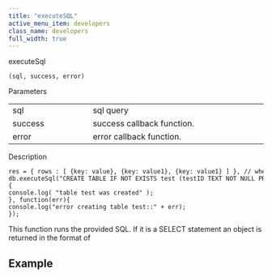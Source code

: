 ```yaml
---
title: "executeSQL"
active_menu_item: developers
class_name: developers
full_width: true
---
```



executeSql

    (sql, success, error)
   

Parameters

<table>
<tr>
<td width="193">
sql

</td>
<td width="17">

</td>
<td width="670">
sql query

</td>
</tr>
<tr>
<td width="193">
success

</td>
<td width="17">

</td>
<td width="670">
success callback function.

</td>
</tr>
<tr>
<td width="193">
error

</td>
<td width="17">

</td>
<td width="670">
error callback function.

</td>
</tr>
</table>

Description

    res = { rows : [ {key: value}, {key: value1}, {key: value1} ] }, // where key is field name
    db.executeSql("CREATE TABLE IF NOT EXISTS test (testID TEXT NOT NULL PRIMARY KEY, fio TEXT NOT NULL, adress TEXT)", function(){
    console.log( "table test was created" );
    }, function(err){
    console.log("error creating table test::" + err);
    });
   

This function runs the provided SQL. If it is a SELECT statement an object is returned in the format of

## Example

